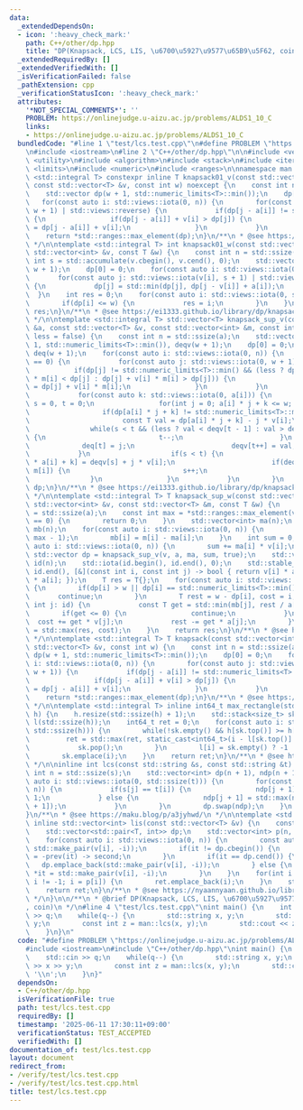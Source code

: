 ```yaml
---
data:
  _extendedDependsOn:
  - icon: ':heavy_check_mark:'
    path: C++/other/dp.hpp
    title: "DP(Knapsack, LCS, LIS, \u6700\u5927\u9577\u65B9\u5F62, coin)"
  _extendedRequiredBy: []
  _extendedVerifiedWith: []
  _isVerificationFailed: false
  _pathExtension: cpp
  _verificationStatusIcon: ':heavy_check_mark:'
  attributes:
    '*NOT_SPECIAL_COMMENTS*': ''
    PROBLEM: https://onlinejudge.u-aizu.ac.jp/problems/ALDS1_10_C
    links:
    - https://onlinejudge.u-aizu.ac.jp/problems/ALDS1_10_C
  bundledCode: "#line 1 \"test/lcs.test.cpp\"\n#define PROBLEM \"https://onlinejudge.u-aizu.ac.jp/problems/ALDS1_10_C\"\
    \n#include <iostream>\n#line 2 \"C++/other/dp.hpp\"\n\n#include <vector>\n#include\
    \ <utility>\n#include <algorithm>\n#include <stack>\n#include <iterator>\n#include\
    \ <limits>\n#include <numeric>\n#include <ranges>\n\nnamespace man {\ntemplate\
    \ <std::integral T> constexpr inline T knapsack01_v(const std::vector<int> &a,\
    \ const std::vector<T> &v, const int w) noexcept {\n    const int n = std::ssize(a);\n\
    \    std::vector dp(w + 1, std::numeric_limits<T>::min());\n    dp[0] = 0;\n \
    \   for(const auto i: std::views::iota(0, n)) {\n        for(const auto j: std::views::iota(a[i],\
    \ w + 1) | std::views::reverse) {\n            if(dp[j - a[i]] != std::numeric_limits<T>::min())\
    \ {\n                if(dp[j - a[i]] + v[i] > dp[j]) {\n                    dp[j]\
    \ = dp[j - a[i]] + v[i];\n                }\n            }\n        }\n    }\n\
    \    return *std::ranges::max_element(dp);\n}\n/**\n * @see https://ei1333.github.io/library/dp/knapsack-01.hpp\n\
    \ */\n\ntemplate <std::integral T> int knapsack01_w(const std::vector<T> &a, const\
    \ std::vector<int> &v, const T &w) {\n    const int n = std::ssize(a);\n    const\
    \ int s = std::accumulate(v.cbegin(), v.cend(), 0);\n    std::vector dp(s + 1,\
    \ w + 1);\n    dp[0] = 0;\n    for(const auto i: std::views::iota(0, n)) {\n \
    \       for(const auto j: std::views::iota(v[i], s + 1) | std::views::reverse)\
    \ {\n            dp[j] = std::min(dp[j], dp[j - v[i]] + a[i]);\n        }\n  \
    \  }\n    int res = 0;\n    for(const auto i: std::views::iota(0, s + 1)) {\n\
    \        if(dp[i] <= w) {\n            res = i;\n        }\n    }\n    return\
    \ res;\n}\n/**\n * @see https://ei1333.github.io/library/dp/knapsack-01-2.hpp\n\
    \ */\n\ntemplate <std::integral T> std::vector<T> knapsack_sup_v(const std::vector<int>\
    \ &a, const std::vector<T> &v, const std::vector<int> &m, const int w, const bool\
    \ less = false) {\n    const int n = std::ssize(a);\n    std::vector<T> dp(w +\
    \ 1, std::numeric_limits<T>::min()), deqv(w + 1);\n    dp[0] = 0;\n    std::vector<int>\
    \ deq(w + 1);\n    for(const auto i: std::views::iota(0, n)) {\n        if(a[i]\
    \ == 0) {\n            for(const auto j: std::views::iota(0, w + 1)) {\n     \
    \           if(dp[j] != std::numeric_limits<T>::min() && (less ? dp[j] + v[i]\
    \ * m[i] < dp[j] : dp[j] + v[i] * m[i] > dp[j])) {\n                    dp[j]\
    \ = dp[j] + v[i] * m[i];\n                }\n            }\n        } else {\n\
    \            for(const auto k: std::views::iota(0, a[i])) {\n                int\
    \ s = 0, t = 0;\n                for(int j = 0; a[i] * j + k <= w; ++j) {\n  \
    \                  if(dp[a[i] * j + k] != std::numeric_limits<T>::min()) {\n \
    \                       const T val = dp[a[i] * j + k] - j * v[i];\n         \
    \               while(s < t && (less ? val < deqv[t - 1] : val > deqv[t - 1]))\
    \ {\n                            t--;\n                        }\n           \
    \             deq[t] = j;\n                        deqv[t++] = val;\n        \
    \            }\n                    if(s < t) {\n                        dp[j\
    \ * a[i] + k] = deqv[s] + j * v[i];\n                        if(deq[s] == j -\
    \ m[i]) {\n                            s++;\n                        }\n     \
    \               }\n                }\n            }\n        }\n    }\n    return\
    \ dp;\n}\n/**\n * @see https://ei1333.github.io/library/dp/knapsack-limitations.hpp\n\
    \ */\n\ntemplate <std::integral T> T knapsack_sup_w(const std::vector<T> &a, const\
    \ std::vector<int> &v, const std::vector<T> &m, const T &w) {\n    const int n\
    \ = std::ssize(a);\n    const int max = *std::ranges::max_element(v);\n    if(max\
    \ == 0) {\n        return 0;\n    }\n    std::vector<int> ma(n);\n    std::vector<T>\
    \ mb(n);\n    for(const auto i: std::views::iota(0, n)) {\n        ma[i] = std::min<int>(m[i],\
    \ max - 1);\n        mb[i] = m[i] - ma[i];\n    }\n    int sum = 0;\n    for(const\
    \ auto i: std::views::iota(0, n)) {\n        sum += ma[i] * v[i];\n    }\n   \
    \ std::vector dp = knapsack_sup_v(v, a, ma, sum, true);\n    std::vector<int>\
    \ id(n);\n    std::iota(id.begin(), id.end(), 0);\n    std::stable_sort(id.begin(),\
    \ id.end(), [&](const int i, const int j) -> bool { return v[i] * a[j] > v[j]\
    \ * a[i]; });\n    T res = T{};\n    for(const auto i: std::views::iota(0, std::ssize(dp)))\
    \ {\n        if(dp[i] > w || dp[i] == std::numeric_limits<T>::min()) {\n     \
    \       continue;\n        }\n        T rest = w - dp[i], cost = i;\n        for(const\
    \ int j: id) {\n            const T get = std::min(mb[j], rest / a[j]);\n    \
    \        if(get <= 0) {\n                continue;\n            }\n          \
    \  cost += get * v[j];\n            rest -= get * a[j];\n        }\n        res\
    \ = std::max(res, cost);\n    }\n    return res;\n}\n/**\n * @see https://ei1333.github.io/library/dp/knapsack-limitations-2.hpp\n\
    \ */\n\ntemplate <std::integral T> T knapsack(const std::vector<int> &a, const\
    \ std::vector<T> &v, const int w) {\n    const int n = std::ssize(a);\n    std::vector\
    \ dp(w + 1, std::numeric_limits<T>::min());\n    dp[0] = 0;\n    for(const auto\
    \ i: std::views::iota(0, n)) {\n        for(const auto j: std::views::iota(a[i],\
    \ w + 1)) {\n            if(dp[j - a[i]] != std::numeric_limits<T>::min()) {\n\
    \                if(dp[j - a[i]] + v[i] > dp[j]) {\n                    dp[j]\
    \ = dp[j - a[i]] + v[i];\n                }\n            }\n        }\n    }\n\
    \    return *std::ranges::max_element(dp);\n}\n/**\n * @see https://ei1333.github.io/library/dp/knapsack.hpp\n\
    \ */\n\ntemplate <std::integral T> inline int64_t max_rectangle(std::vector<T>\
    \ h) {\n    h.resize(std::ssize(h) + 1);\n    std::stack<size_t> sk;\n    std::vector<int>\
    \ l(std::ssize(h));\n    int64_t ret = 0;\n    for(const auto i: std::views::iota(0,\
    \ std::ssize(h))) {\n        while(!sk.empty() && h[sk.top()] >= h[i]) {\n   \
    \         ret = std::max(ret, static_cast<int64_t>(i - l[sk.top()] - 1) * h[sk.top()]);\n\
    \            sk.pop();\n        }\n        l[i] = sk.empty() ? -1 : sk.top();\n\
    \        sk.emplace(i);\n    }\n    return ret;\n}\n/**\n * @see https://ei1333.github.io/library/dp/largest-rectangle.hpp\n\
    \ */\n\ninline int lcs(const std::string &s, const std::string &t) {\n    const\
    \ int n = std::ssize(s);\n    std::vector<int> dp(n + 1), ndp(n + 1);\n    for(const\
    \ auto i: std::views::iota(0, std::ssize(t))) {\n        for(const auto j: std::views::iota(0,\
    \ n)) {\n            if(s[j] == t[i]) {\n                ndp[j + 1] = dp[j] +\
    \ 1;\n            } else {\n                ndp[j + 1] = std::max(ndp[j], dp[j\
    \ + 1]);\n            }\n        }\n        dp.swap(ndp);\n    }\n    return dp[n];\n\
    }\n/**\n * @see https://maku.blog/p/a3jyhwd/\n */\n\ntemplate <std::integral T>\
    \ inline std::vector<int> lis(const std::vector<T> &v) {\n    const int n = std::ssize(v);\n\
    \    std::vector<std::pair<T, int>> dp;\n    std::vector<int> p(n, -1), ret;\n\
    \    for(const auto i: std::views::iota(0, n)) {\n        const auto it = std::ranges::lower_bound(dp,\
    \ std::make_pair(v[i], -i));\n        if(it != dp.cbegin()) {\n            p[i]\
    \ = -prev(it) -> second;\n        }\n        if(it == dp.cend()) {\n         \
    \   dp.emplace_back(std::make_pair(v[i], -i));\n        } else {\n           \
    \ *it = std::make_pair(v[i], -i);\n        }\n    }\n    for(int i = -dp.back().second;\
    \ i != -1; i = p[i]) {\n        ret.emplace_back(i);\n    }\n    std::ranges::reverse(ret);\n\
    \    return ret;\n}\n/**\n * @see https://nyaannyaan.github.io/library/dp/longest-increasing-sequence.hpp\n\
    \ */\n}\n\n/**\n * @brief DP(Knapsack, LCS, LIS, \u6700\u5927\u9577\u65B9\u5F62\
    , coin)\n */\n#line 4 \"test/lcs.test.cpp\"\nint main() {\n    int q;\n    std::cin\
    \ >> q;\n    while(q--) {\n        std::string x, y;\n        std::cin >> x >>\
    \ y;\n        const int z = man::lcs(x, y);\n        std::cout << z << '\\n';\n\
    \    }\n}\n"
  code: "#define PROBLEM \"https://onlinejudge.u-aizu.ac.jp/problems/ALDS1_10_C\"\n\
    #include <iostream>\n#include \"C++/other/dp.hpp\"\nint main() {\n    int q;\n\
    \    std::cin >> q;\n    while(q--) {\n        std::string x, y;\n        std::cin\
    \ >> x >> y;\n        const int z = man::lcs(x, y);\n        std::cout << z <<\
    \ '\\n';\n    }\n}"
  dependsOn:
  - C++/other/dp.hpp
  isVerificationFile: true
  path: test/lcs.test.cpp
  requiredBy: []
  timestamp: '2025-06-11 17:30:11+09:00'
  verificationStatus: TEST_ACCEPTED
  verifiedWith: []
documentation_of: test/lcs.test.cpp
layout: document
redirect_from:
- /verify/test/lcs.test.cpp
- /verify/test/lcs.test.cpp.html
title: test/lcs.test.cpp
---
```


